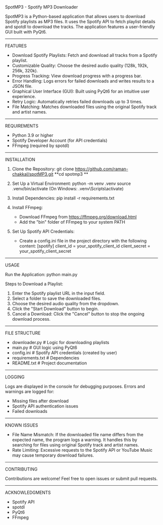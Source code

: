 SpotMP3 - Spotify MP3 Downloader

SpotMP3 is a Python-based application that allows users to download Spotify playlists as MP3 files. It uses the Spotify API to fetch playlist details and spotdl to download the tracks. The application features a user-friendly GUI built with PyQt6.

------------------------------------------------------------

FEATURES

- Download Spotify Playlists: Fetch and download all tracks from a Spotify playlist.
- Customizable Quality: Choose the desired audio quality (128k, 192k, 256k, 320k).
- Progress Tracking: View download progress with a progress bar.
- Error Handling: Logs errors for failed downloads and writes results to a JSON file.
- Graphical User Interface (GUI): Built using PyQt6 for an intuitive user experience.
- Retry Logic: Automatically retries failed downloads up to 3 times.
- File Matching: Matches downloaded files using the original Spotify track and artist names.

------------------------------------------------------------

REQUIREMENTS

- Python 3.9 or higher
- Spotify Developer Account (for API credentials)
- FFmpeg (required by spotdl)

------------------------------------------------------------

INSTALLATION

1. Clone the Repository:
   git clone https://github.com/raman-chakkal/spotMP3.git
   **cd spotmp3
**
2. Set Up a Virtual Environment:
   python -m venv .venv
   source .venv/bin/activate        (On Windows: .venv\Scripts\activate)

3. Install Dependencies:
   pip install -r requirements.txt

4. Install FFmpeg:
   - Download FFmpeg from https://ffmpeg.org/download.html
   - Add the "bin" folder of FFmpeg to your system PATH

5. Set Up Spotify API Credentials:
   - Create a config.ini file in the project directory with the following content:
     [spotify]
     client_id = your_spotify_client_id
     client_secret = your_spotify_client_secret

------------------------------------------------------------

USAGE

Run the Application:
   python main.py

Steps to Download a Playlist:
1. Enter the Spotify playlist URL in the input field.
2. Select a folder to save the downloaded files.
3. Choose the desired audio quality from the dropdown.
4. Click the "Start Download" button to begin.
5. Cancel a Download: Click the "Cancel" button to stop the ongoing download process.

------------------------------------------------------------

FILE STRUCTURE

- downloader.py         # Logic for downloading playlists
- main.py               # GUI logic using PyQt6
- config.ini            # Spotify API credentials (created by user)
- requirements.txt      # Dependencies
- README.txt            # Project documentation

------------------------------------------------------------

LOGGING

Logs are displayed in the console for debugging purposes. Errors and warnings are logged for:
- Missing files after download
- Spotify API authentication issues
- Failed downloads

------------------------------------------------------------

KNOWN ISSUES

- File Name Mismatch: If the downloaded file name differs from the expected name, the program logs a warning. It handles this by searching for files using original Spotify track and artist names.
- Rate Limiting: Excessive requests to the Spotify API or YouTube Music may cause temporary download failures.

------------------------------------------------------------

CONTRIBUTING

Contributions are welcome! Feel free to open issues or submit pull requests.

------------------------------------------------------------

ACKNOWLEDGMENTS

- Spotify API
- spotdl
- PyQt6
- FFmpeg
